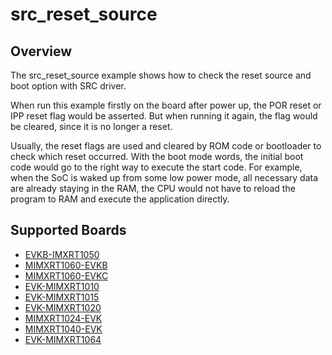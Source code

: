 # src_reset_source

## Overview

The src_reset_source example shows how to check the reset source and boot option with SRC driver.

When run this example firstly on the board after power up, the POR reset or IPP reset flag would be asserted. But when running it again, the flag would be cleared, since it is no longer a reset.

Usually, the reset flags are used and cleared by ROM code or bootloader to check which reset occurred. With the boot mode words, the initial boot code would go to the right way to execute the start code. For example, when the SoC is waked up from some low power mode, all necessary data are already staying in the RAM, the CPU would not have to reload the program to RAM and execute the application directly.

## Supported Boards
- [EVKB-IMXRT1050](../../../_boards/evkbimxrt1050/driver_examples/src/src_reset_source/example_board_readme.md)
- [MIMXRT1060-EVKB](../../../_boards/evkbmimxrt1060/driver_examples/src/src_reset_source/example_board_readme.md)
- [MIMXRT1060-EVKC](../../../_boards/evkcmimxrt1060/driver_examples/src/src_reset_source/example_board_readme.md)
- [EVK-MIMXRT1010](../../../_boards/evkmimxrt1010/driver_examples/src/src_reset_source/example_board_readme.md)
- [EVK-MIMXRT1015](../../../_boards/evkmimxrt1015/driver_examples/src/src_reset_source/example_board_readme.md)
- [EVK-MIMXRT1020](../../../_boards/evkmimxrt1020/driver_examples/src/src_reset_source/example_board_readme.md)
- [MIMXRT1024-EVK](../../../_boards/evkmimxrt1024/driver_examples/src/src_reset_source/example_board_readme.md)
- [MIMXRT1040-EVK](../../../_boards/evkmimxrt1040/driver_examples/src/src_reset_source/example_board_readme.md)
- [EVK-MIMXRT1064](../../../_boards/evkmimxrt1064/driver_examples/src/src_reset_source/example_board_readme.md)
